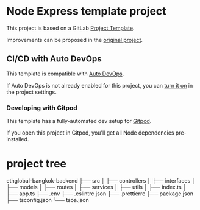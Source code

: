 # Node Express template project

This project is based on a GitLab [Project Template](https://docs.gitlab.com/ee/user/project/#create-a-project-from-a-built-in-template).

Improvements can be proposed in the [original project](https://gitlab.com/gitlab-org/project-templates/express).

## CI/CD with Auto DevOps

This template is compatible with [Auto DevOps](https://docs.gitlab.com/ee/topics/autodevops/).

If Auto DevOps is not already enabled for this project, you can [turn it on](https://docs.gitlab.com/ee/topics/autodevops/#enable-or-disable-auto-devops) in the project settings.

### Developing with Gitpod

This template has a fully-automated dev setup for [Gitpod](https://docs.gitlab.com/ee/integration/gitpod.html).

If you open this project in Gitpod, you'll get all Node dependencies pre-installed.

# project tree

ethglobal-bangkok-backend
├── src
│ ├── controllers
│ ├── interfaces
│ ├── models
│ ├── routes
│ ├── services
│ ├── utils
│ ├── index.ts
│ ├── app.ts
├── .env
├── .eslintrc.json
├── .prettierrc
├── package.json
├── tsconfig.json
└── tsoa.json
